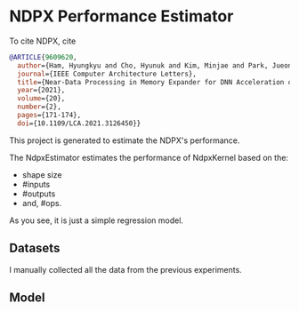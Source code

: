 # NDPX Performance Estimator
To cite NDPX, cite
``` bibtex
@ARTICLE{9609620,
  author={Ham, Hyungkyu and Cho, Hyunuk and Kim, Minjae and Park, Jueon and Hong, Jeongmin and Sung, Hyojin and Park, Eunhyeok and Lim, Euicheol and Kim, Gwangsun},  
  journal={IEEE Computer Architecture Letters},   
  title={Near-Data Processing in Memory Expander for DNN Acceleration on GPUs},   
  year={2021},  
  volume={20},  
  number={2},  
  pages={171-174},  
  doi={10.1109/LCA.2021.3126450}}
```

This project is generated to estimate the NDPX's performance.

The NdpxEstimator estimates the performance of NdpxKernel based on the:
 - shape size
 - #inputs
 - #outputs
 - and, #ops.

As you see, it is just a simple regression model.

## Datasets
I manually collected all the data from the previous experiments.

## Model
